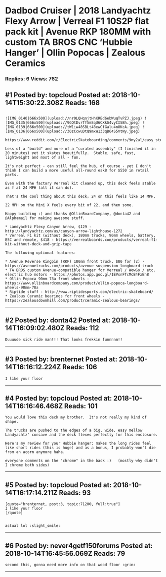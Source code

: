 # Dadbod Cruiser &#124; 2018 Landyachtz Flexy Arrow &#124; Verreal F1 10S2P flat pack kit &#124; Avenue RKP 180MM with custom TA BROS CNC &lsquo;Hubbie Hanger&rsquo; &#124; Ollin Popocas &#124; Zealous Ceramics

### Replies: 6 Views: 762

## \#1 Posted by: topcloud Posted at: 2018-10-14T15:30:22.308Z Reads: 168

```

![IMG_0140|666x500](upload://nr9LQHqnjtHhKREd6ebWuqTvPZJ.jpeg) ![IMG_0135|666x500](upload://9GQtDvrTf5mSqU6CXkG4vyCISBh.jpeg) ![IMG_0139|666x500](upload://tW1iw48SBLt48ewCfGalu4n8KcA.jpeg) ![IMG_0136|666x500](upload://3OzCcwuDtQ9mxW133qB64S5VtWy.jpeg)

https://www.reddit.com/r/ElectricSkateboarding/comments/9ny2al/easy_stoked_build_on_a_budget_2018_landyachtz/

Less of a "build" and more of a "curated assembly" (I finished it in 20 minutes) yet it skates beautifully.  Stable, safe, fast, lightweight and most of all - fun.

It's not perfect - can still feel the hub, of course - yet I don't think I can build a more useful all-round esk8 for $550 in retail parts.

Even with the factory Verreal kit cleaned up, this deck feels stable as f at 24 MPH (all it can do).

That's the cool thing about this deck; 24 on this feels like 14 MPH.  

22 MPH on the Mini X feels every bit of 22, and then some.

Happy building :) and thanks @OllinBoardCompany, @donta42 and @Alphamail for making awesome stuff.   

* Landyachtz Flexy Canyon Arrow, $129 - http://landyachtz.com/us/canyon-arrow-lighthouse-1272
* Verreal F1 kit (without deck), 180mm trucks, 90mm wheels, battery, ESC and remote, $418 - https://verrealboards.com/products/verreal-f1-kit-without-deck-and-grip-tape

The following optional features:

* Avenue Reverse Kingpin (RKP) 180mm front truck, $80 for (2) - https://avenuetrucks.com/products/avenue-suspension-longboard-truck
* TA BROS custom Avenue-compatible hanger for Verreal / WowGo / etc. electric hub motors - https://photos.app.goo.gl/1EVsnFTcMcB4FxEh8
* Ollin Popoca 90mm 78a front wheels - https://www.ollinboardcompany.com/product/ollin-popoca-longboard-wheels-90mm-78a
* Riptide stuff - http://www.riptidesports.com/electric-skateboard/
* Zealous Ceramic bearings for front wheels - https://zealousdownhill.com/product/ceramic-zealous-bearings/
```

---
## \#2 Posted by: donta42 Posted at: 2018-10-14T16:09:02.480Z Reads: 112

```
Duuuude sick ride man!!! That looks frekkin funnnnn!!
```

---
## \#3 Posted by: brenternet Posted at: 2018-10-14T16:16:12.224Z Reads: 106

```
I like your floor
```

---
## \#4 Posted by: topcloud Posted at: 2018-10-14T16:16:46.468Z Reads: 101

```
You would love this deck my brother.  It's not really my kind of shape.

The trucks are pushed to the edges of a big, wide, easy mellow Landyachtz' concave and the deck flexes perfectly for this enclosure.

Here's my review for your Hubbie hanger: makes the long rides feel like short rides (this is huge) and as a bonus, I probably won't die from an acorn anymore haha.

everyone comments on the "chrome" in the back :)   (mostly why didn't I chrome both sides)
```

---
## \#5 Posted by: topcloud Posted at: 2018-10-14T16:17:14.211Z Reads: 93

```
[quote="brenternet, post:3, topic:71200, full:true"]
I like your floor
[/quote]


actual lol :slight_smile:
```

---
## \#6 Posted by: never4getf150forums Posted at: 2018-10-14T16:45:56.069Z Reads: 79

```
second this, gonna need more info on that wood floor :grin:
```

---
